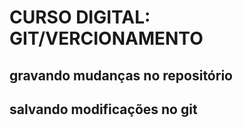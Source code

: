 # CURSO DIGITAL: GIT/VERCIONAMENTO
## gravando mudanças no repositório

## salvando modificações no git
